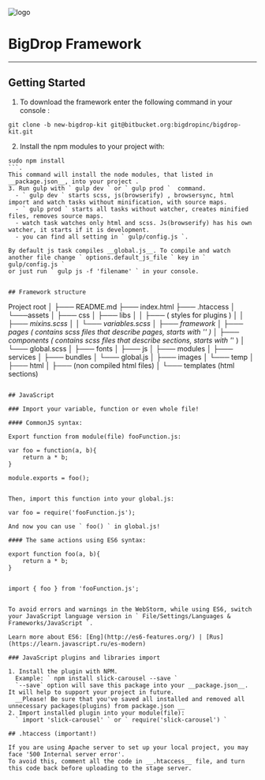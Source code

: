 ![logo](http://bigdropinc.com/wp-content/themes/bd/images/bigdrop.svg)

# BigDrop Framework
* * *

## Getting Started

1. To download the framework enter the following command in your console :
 ```
 git clone -b new-bigdrop-kit git@bitbucket.org:bigdropinc/bigdrop-kit.git
 ```

2. Install the npm modules to your project with:
  ```
  sudo npm install
  ```.
  This command will install the node modules, that listed in  __package.json__, into your project .
3. Run gulp with ` gulp dev ` or ` gulp prod `  command.
    - ` gulp dev ` starts scss, js(browserify) , browsersync, html import and watch tasks without minification, with source maps.
    - ` gulp prod ` starts all tasks without watcher, creates minified files, removes source maps.
    - watch task watches only html and scss. Js(browserify) has his own watcher, it starts if it is development.
    - you can find all setting in ` gulp/config.js `.

  By default js task compiles __global.js__. To compile and watch another file change ` options.default_js_file ` key in ` gulp/config.js `
  or just run ` gulp js -f 'filename' ` in your console.


## Framework structure

```
Project root
│
├─── README.md
├─── index.html 
├─── .htaccess
│
└───assets
    │
    ├─── css
    │   ├─── libs 
    │   │   ├─── ( styles for plugins )
    │   │   ├─── _mixins.scss
    │   │   └─── _variables.scss
    │   ├─── framework
    │   ├─── pages ( contains scss files that describe pages, starts with '_' )
    │   ├─── components ( contains scss files that describe sections, starts with '_' )
    │   └─── global.scss
    │
    ├─── fonts
    │
    ├─── js
    │   ├─── modules 
    │   ├─── services 
    │   ├─── bundles 
    │   └─── global.js
    │
    ├─── images
    │   └─── temp 
    │
    ├─── html
    │   ├─── (non compiled html files)
    │   └─── templates (html sections)

```

## JavaScript

### Import your variable, function or even whole file!

#### CommonJS syntax:

Export function from module(file) fooFunction.js:

```
    var foo = function(a, b){
        return a * b;
    }

    module.exports = foo();

```

Then, import this function into your global.js:

```
    var foo = require('fooFunction.js');
```
And now you can use ` foo() ` in global.js!

#### The same actions using ES6 syntax:

```
    export function foo(a, b){
        return a * b;
    }

```

```
    import { foo } from 'fooFunction.js';
```

To avoid errors and warnings in the WebStorm, while using ES6, switch your JavaScript language version in ` File/Settings/Languages & Frameworks/JavaScript `.

Learn more about ES6: [Eng](http://es6-features.org/) | [Rus](https://learn.javascript.ru/es-modern)

### JavaScript plugins and libraries import

1. Install the plugin with NPM.
  Example: ` npm install slick-carousel --save `
  `--save` option will save this package into your __package.json__. It will help to support your project in future.
  __Please! Be sure that you've saved all installed and removed all unnecessary packages(plugins) from package.json __
2. Import installed plugin into your module(file):
  ` import 'slick-carousel' ` or ` require('slick-carousel') `

## .htaccess (important!)

If you are using Apache server to set up your local project, you may face '500 Internal server error'.
To avoid this, comment all the code in __.htaccess__ file, and turn this code back before uploading to the stage server.